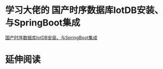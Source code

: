 #  学习大佬的 国产时序数据库IotDB安装、与SpringBoot集成 
[国产时序数据库IotDB安装、与SpringBoot集成 ](https://www.cnblogs.com/Tom-shushu/p/16590246.html)



# 延伸阅读

